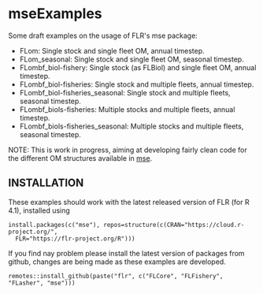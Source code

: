 # mseExamples

Some draft examples on the usage of FLR's mse package:

- FLom: Single stock and single fleet OM, annual timestep.
- FLom_seasonal: Single stock and single fleet OM, seasonal timestep.
- FLombf_biol-fishery: Single stock (as FLBiol) and single fleet OM, annual timestep.
- FLombf_biol-fisheries: Single stock and multiple fleets, annual timestep.
- FLombf_biol-fisheries_seasonal: Single stock and multiple fleets, seasonal timestep.
- FLombf_biols-fisheries: Multiple stocks and multiple fleets, annual timestep.
- FLombf_biols-fisheries_seasonal: Multiple stocks and multiple fleets, seasonal timestep.

NOTE: This is work in progress, aiming at developing fairly clean code for the different OM structures available in [mse](https://github.com/flr/mse).

## INSTALLATION

These examples should work with the latest released version of FLR (for R 4.1), installed using

```
install.packages(c("mse"), repos=structure(c(CRAN="https://cloud.r-project.org/",
  FLR="https://flr-project.org/R")))
```

If you find nay problem please install the latest version of packages from github, changes are being made as these examples are developed.

```
remotes::install_github(paste("flr", c("FLCore", "FLFishery", "FLasher", "mse")))
```
